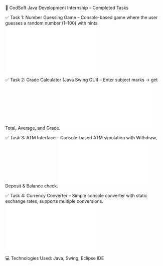 🎯 CodSoft Java Development Internship – Completed Tasks

✅ Task 1: Number Guessing Game – Console-based game where the user guesses a random number (1–100) with hints.![output](NumberGuessGame.java)

✅ Task 2: Grade Calculator (Java Swing GUI) – Enter subject marks → get Total, Average, and Grade.![output](GradeCalculator.java)

✅ Task 3: ATM Interface – Console-based ATM simulation with Withdraw, Deposit & Balance check.![output](ATMInterface.java)

✅ Task 4: Currency Converter – Simple console converter with static exchange rates, supports multiple conversions.![output](CurrencyConverter.java)

💻 Technologies Used: Java, Swing, Eclipse IDE


